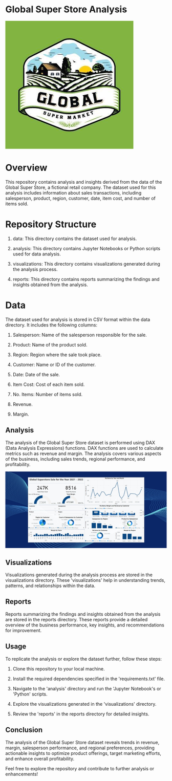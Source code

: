 # Global Super Store Analysis

![Banner Image](https://github.com/BigeyEeE/Global-Super-Store-Analysis/blob/main/GLOBAL.jpg?raw=true)


# Overview

This repository contains analysis and insights derived from the data of the Global Super Store, a fictional retail company. The dataset used for this analysis includes information about sales transactions, including salesperson, product, region, customer, date, item cost, and number of items sold.

# Repository Structure

1. data: This directory contains the dataset used for analysis.

2. analysis: This directory contains Jupyter Notebooks or Python scripts used for data analysis.

3. visualizations: This directory contains visualizations generated during the analysis process.

4. reports: This directory contains reports summarizing the findings and insights obtained from the analysis.

# Data
The dataset used for analysis is stored in CSV format within the data directory. It includes the following columns:

1. Salesperson: Name of the salesperson responsible for the sale.
 
2. Product: Name of the product sold.
   
3. Region: Region where the sale took place.
   
4. Customer: Name or ID of the customer.
 
5. Date: Date of the sale.
 
6. Item Cost: Cost of each item sold.
  
7. No. Items: Number of items sold.
 
8. Revenue.
 
9. Margin.

## Analysis

The analysis of the Global Super Store dataset is performed using DAX (Data Analysis Expressions) functions. DAX functions are used to calculate metrics such as revenue and margin. The analysis covers various aspects of the business, including sales trends, regional performance, and profitability.


![Banner Image](https://github.com/BigeyEeE/Global-Super-Store-Analysis/blob/main/GLOBAL%20SALE%20ANALYSIS.jpg?raw=true)

## Visualizations

Visualizations generated during the analysis process are stored in the visualizations directory. These 'visualizations' help in understanding trends, patterns, and relationships within the data.

## Reports

Reports summarizing the findings and insights obtained from the analysis are stored in the reports directory. These reports provide a detailed overview of the business performance, key insights, and recommendations for improvement.

## Usage

To replicate the analysis or explore the dataset further, follow these steps:

1. Clone this repository to your local machine.

2. Install the required dependencies specified in the 'requirements.txt' file.

3. Navigate to the 'analysis' directory and run the 'Jupyter Notebook's or 'Python' scripts.

4. Explore the visualizations generated in the 'visualizations' directory.
 
5. Review the 'reports' in the reports directory for detailed insights.

## Conclusion

The analysis of the Global Super Store dataset reveals trends in revenue, margin, salesperson performance, and regional preferences, providing actionable insights to optimize product offerings, target marketing efforts, and enhance overall profitability.










Feel free to explore the repository and contribute to further analysis or enhancements!
